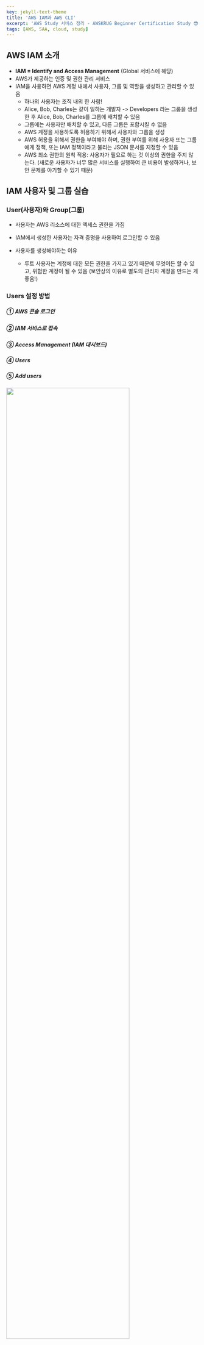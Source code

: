 ```yaml
---
key: jekyll-text-theme
title: 'AWS IAM과 AWS CLI'
excerpt: 'AWS Study 서비스 정리 - AWSKRUG Beginner Certification Study 😎'
tags: [AWS, SAA, cloud, study] 
---
```



## AWS IAM 소개

* **IAM = Identify and Access Management** (Global 서비스에 해당)
* AWS가 제공하는 인증 및 권한 관리 서비스
* IAM을 사용하면 AWS 계정 내에서 사용자, 그룹 및 역할을 생성하고 관리할 수 있음
  * 하나의 사용자는 조직 내의 한 사람!
  * Alice, Bob, Charles는 같이 일하는 개발자 -> Developers 라는 그룹을 생성한 후 Alice, Bob, Charles를 그룹에 배치할 수 있음
  * 그룹에는 사용자만 배치할 수 있고, 다른 그룹은 포함시킬 수 없음
  * AWS 계정을 사용하도록 허용하기 위해서 사용자와 그룹을 생성
  * AWS 허용을 위해서 권한을 부여해야 하며, 권한 부여를 위해 사용자 또는 그룹에게 정책, 또는 IAM 정책이라고 불리는 JSON 문서를 지정할 수 있음
  * AWS 최소 권한의 원칙 적용: 사용자가 필요로 하는 것 이상의 권한을 주지 않는다. (새로운 사용자가 너무 많은 서비스를 실행하여 큰 비용이 발생하거나, 보안 문제를 야기할 수 있기 때문)


## IAM 사용자 및 그룹 실습

###  User(사용자)와 Group(그룹)

* 사용자는 AWS 리소스에 대한 엑세스 권한을 가짐

* IAM에서 생성한 사용자는 자격 증명을 사용하여 로그인할 수 있음

* 사용자를 생성해야하는 이유

  * 루트 사용자는 계정에 대한 모든 권한을 가지고 있기 때문에 무엇이든 할 수 있고, 위험한 계정이 될 수 있음 (보안상의 이유로 별도의 관리자 계정을 만드는 게 좋음!)

### **Users 설정 방법**

##### ① AWS 콘솔 로그인
##### ② IAM 서비스로 접속
##### ③ Access Management (IAM 대시보드)
##### ④ Users
##### ⑤ Add users

  ​	<img src="https://user-images.githubusercontent.com/113915835/228215034-c66ca5e2-0d3e-46e0-b82a-caf8ffbe7903.png" width="80%">

  ​    <img src="https://user-images.githubusercontent.com/113915835/228220781-088ba3e4-b933-40b1-9e2f-166a63bd2fe3.png" width="80%">

  * 자격 증명 방식을 선택할 때는 비밀번호 방식 자격 증명을 활성화 함 -> 자동생성을 할 수도 있고, 직접 입력할 수도 있습니다.

##### ⑥ Create Group

  ​	<img src = "https://user-images.githubusercontent.com/113915835/228222067-6a7f1e7c-3e04-4e63-a36a-ff0efac4a18e.png" width="80%">

  ​    <img src = "https://user-images.githubusercontent.com/113915835/228222412-2b28b9bb-7ec7-4a7c-9f96-01883d001c74.png" width = "80%">

  * admin 그룹에 배치된 사용자는 그룹에 부여된 권한을 받을 수 있음
  * 그룹의 권한은 정책을 통해 정의됨
  * 모든 사용자를 그룹에 속하게 하고 관리하는 것이 좋음

##### ⑦ Create User

  ​	<img src ="https://user-images.githubusercontent.com/113915835/228224726-e51f26e8-4124-4b03-a428-365cd0288732.png" width ="80%">

  > 리소스 검색, 비용 분석, 보안 강화 등 다양한 용도로 태그 사용 가능 (선택 사항)

##### ⑧ IAM으로 로그인 하기

  ​	<img src ="https://user-images.githubusercontent.com/113915835/228241855-9c6b16c6-bf4c-4b79-b7b7-d3bae16d3a32.png" width = "80%">

  * IAM 사용자로 로그인 하기 전에 **IAM 서비스로 접속 > IAM  대시보드 > 계정 별칭 > [생성]** 버튼으로 계정 별칭 생성하면 IAM 사용자 로그인 시 편리함


## IAM Policies (정책)

###  IAM Policies Inheritance

<img src ="https://user-images.githubusercontent.com/113915835/228271582-731d7232-4ceb-4f46-8219-815937b6da7a.png" width="80%">



### IAM Policies Structure

<img src = "https://user-images.githubusercontent.com/113915835/228273195-ff7aca87-d654-4d6e-a154-9eaf6c9319ea.png" width="80%">

* IAM 정책은 AWS 리소스에 대한 액세스를 제어하는 데 사용
* IAM  정책은 JSON 형식의 문서로 작성
  * **Version**: IAM 정책 구조 요소는 버전 숫자를 포함함. 2012-10-17이 일반적인 정책 언어 버전
  * **ID**: 정책을 식별하는 ID (선택사항)
  * **Statement**
    * **Sid**: Statement ID로 문장의 식별자 (선택사항)
    * **Effect**: Statement가 특정 API에 접근하는 것을 허용할 지 거부할 지에 관한 내용 (Allow / Deny) :star:
    * **Principal**: 특정 정책이 적용될 사용자, 계정, 역할로 구성 :star:
    * **Action**: effect에 기반해 허용 및 거부되는 API 호출의 목록 :star:
    * **Resource**: 적용될 Action의 리소스 목록 :star:
    * **Condition**: Statement가 언제 적용될 지 결정

## MFA

* **MFA = Multi-Factor Authentication**

* 비밀번호와 보안장치를 함께 사용하는 것

* 생성한 그룹과 사용자들의 정보가 침해당하지 않도록 보호하는 역할 (IAM에서 보안을 강화하기 위해 사용)

* MFA 장치 옵션

  * 가상 MFA 장치

    * Google Authenticator: 하나의 휴대전화에서만 사용가능

    * Authy: 여러 장치에서 사용 가능(작동 방식은 동일) . 컴퓨터와 휴대폰에서 같이 사용할 수 있으며, Authy는 하나의 장치에서도 토큰을 여러 개 지원함

    * 루트 계정, IAM 사용자 또 다른 계정, 그리고 또 다른 IAM 사용자가 지원되는 식으로 가상 MFA 장치에

      원하는 수만큼의 계정 및 사용자 등록이 가능함

  * YubiKey

    * UF2 보안키
    * AWS 제 3자 회사 Yubico의 장치
    * YubiKey는 하나의 보안 키에서 여러 루트의 계정과 IAM 사용자를 지원하므로 하나의 키로도 충분함

  * 하드웨어 키 Fob MFA 장치

    * AWS 제 3자 회사 Gemalto의 장치

  * 하드웨어 키 Fob MFA 장치(for AWS GovCloud)

    * AWS 제 3자 회사 SurePassID가 제공

## AWS에 액세스하는 방법 

AWS에 액세스 하는 방법은 아래와 같이 총 세 가지가 있음

* **AWS Management Console**: 사용자 이름 및 비밀번호와 MFA으로 보호됨

* **AWS CLI (Command Line lnterface)**: 액세스 키에 의해 보호  

  * AWS CLI를 사용하는 이유는 모든 명령어가 `aws`로 시작하기 때문  ex)`aws s3 cp`
  * CLI를 사용하면 AWS 서비스의 공용 API로 직접 액세스가 가능함
  * CLI를 통해 리소스를 관리하는 스크립트를 개발하여 일부 작업을 자동화 할 수 있음
  * CLI는 오픈 소스로서, GitHub에서 모든 소스 코드를 찾으실 수 있으며, AWS 관리 콘솔 대신 사용되기도 함

  > **Access Key**
  >
  > 액세스 키란 자격증명으로써 컴퓨터에서 설정하고 다운받을 수 있음, 터미널에서의 AWS 액세스를 가능하도록 해줌
  >
  > **CLI (Command Line Interface)**
  > 명령줄 인터페이스, AWS CLI는 명령줄 셸(shell)에서 명령어를 사용하여 AWS 서비스들과 상호작용할 수 있도록 해주는 도구

* **AWS Software Developer Kit (SDK)**: AWS로부터 애플리케이션 코드 내에서 API를 호출하고자 할 때 사용되는 방식, 관리 콘솔을 사용해서 생성한 액세스 키에 의해 보호(사용자들이 엑세스 키를 직접 관리함)

  * AWS 서비스나 API에 프로그래밍을 위한 액세스가 가능하도록 해줌
  * SDK는 터미널 내에서는 사용하는 것이 아니라, 코딩을 통해 애플리케이션 내에 심어 두어야 하는 것 (애플리케이션 내에 자체적으로 AWS SDK가 있는 것임)
  * JavaScript Python, PHP, .NET Ruby, Java, Go Node.js, C++ 등을 지원
  * Mobile SDKs (Android, iOS 등)
  * IoT Device SDKs (Embedded C, Arduino 등)

  > **SDK (Software Developer Kit)**
  >
  > 소프트웨어 개발 키트, 특정 언어로 된 라이브러리의 집합, 프로그래밍 언어에 따라 개별 SDK가 존재함

##  AWS CLI 설정

* Windows, MacOS, Linux에서 AWS CLI 설정은 아래 링크 참조[https://docs.aws.amazon.com/cli/latest/userguide/getting-started-install.html](https://docs.aws.amazon.com/cli/latest/userguide/getting-started-install.html)



## AWS CloudShell 사용

<img src = "https://user-images.githubusercontent.com/113915835/229299224-430c0289-7b9b-4a94-a877-18abc6a2088b.png" width = "80%">

* AWS에 터미널을 통해 명령을 내리는 것 대신 사용할 수 있는 대안
* Cloud Shell은 AWS 클라우드에서 무료로 사용 가능한 터미널같은 개념
* 모든 리전에서 사용 가능한 건 아님 (AWS CloudShell FAQs에서 사용 불가능한 리전이 나옴)
* CloudShell에서는 기본 리전이 현재 로그인된 리전으로 나옴
* CloudShell엔 전체 저장소가 있음 / 파일 업로드 혹은 다운로드 가능
* CloudShell은 구성을 설정할 수 있음 (글씨크기, 테마 등)

## IAM Roles

* IAM Role은 실제 사람이 사용하도록 만들어진 것이 아니고, AWS 서비스에 의해 사용되도록 만들어졌음
* EC2 인스턴스(가상서버)가 AWS에서 작업을 수행하기 위해서는 EC2 인스턴스에 권한을 부여해야 하며, 이때 IAM Role을 만들어서 하나의 개체로 만듦. 이후 EC2 인스턴스가 AWS에 있는 어떤 정보에 접근하려고 할 때 IAM Role을 사용함

## IAM 보안 Tools

* IAM Credentials Report (IAM 자격 증명 보고서)
  * 계정 수준에서 가능
  * 계정에 있는 사용자와 다양한 Credential 들의 상태를 포함하고 있음

* IAM Access Advisor (IAM 액세스 관리자)
  * 사용자 수준에서 가능
  * 사용자에게 부여된 서비스의 권한과 해당 서비스에 마지막으로 액세스한 시간을 보여줌 (최소 권한 원칙에 따랐을 때 매우 도움이 되는 정보)
    * 어떤 권한이 사용되지 않는지 확인할 수 있음 -> 사용자의 권한을 줄여 최소 권한의 원칙을 지킬 수 있음


## IAM Guideline & Best Practices

* 루트 계정은 AWS 계정을 설정할 때를 제외하고 사용하지 않는 것이 좋음
* 하나의 AWS 사용자는 한 명의 실제 사용자를 의미하므로, 1인 1계정으로 하는 것이 좋음
* 비밀번호 정책을 강력하게 만들어야 함(MFA 사용 등)
* AWS 서비스에 권한을 부여할 때 마다 역할을 만들고 사용해야 함
* CLI나 SDK를 사용할 경우, 반드시 엑세스 키(Access Key)를 만들어야 함. 엑세스 키는 절대 노출하지 않도록 주의
* IAM Credentials Report와 IAM Access Advisor를 사용하여 계정 권한 감사를 하는 것이 좋음
* IAM 사용자와 액세스 키를 공유하지 않도록 함

<br/>

> **REFERENCE**
>
> [https://www.udemy.com/](https://www.udemy.com/) (AWS Certified Solutions Architect Associate, Stephane Maarek)
>
> [https://docs.aws.amazon.com/?nc2=h_ql_doc_do](https://docs.aws.amazon.com/?nc2=h_ql_doc_do)
